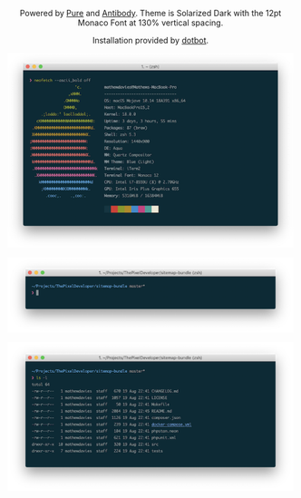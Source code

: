 <p align="center">Powered by <a href="https://github.com/sindresorhus/pure">Pure</a> and <a href="https://getantibody.github.io">Antibody</a>. Theme is Solarized Dark with the 12pt Monaco Font at 130% vertical spacing.</p>
<p align="center">Installation provided by <a href="https://github.com/anishathalye/dotbot">dotbot</a>.</p>


<p align="center"><img src="screenshot-01.png" alt="Neofetch output in the solarized dark theme"></p>
<p align="center"><img src="screenshot-02.png" alt="Git repository with the branch name and status after the path"></p>
<p align="center"><img src="screenshot-03.png" alt="Output of ls -l"></p>
